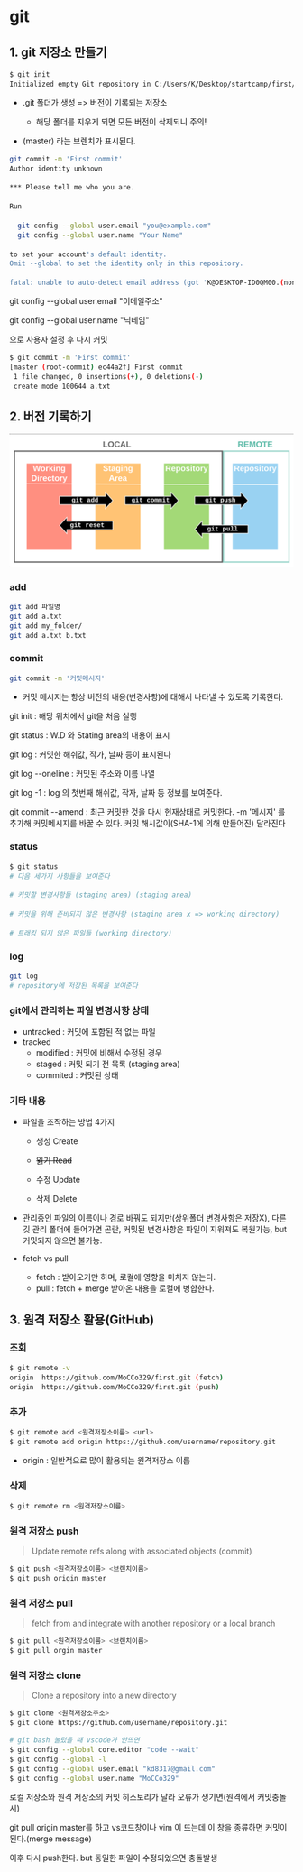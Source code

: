 # git

## 1. git 저장소 만들기

```bash
$ git init
Initialized empty Git repository in C:/Users/K/Desktop/startcamp/first/.git/
```

- .git 폴더가 생성 => 버전이 기록되는 저장소
  - 해당 폴더를 지우게 되면 모든 버전이 삭제되니 주의!

- (master) 라는 브렌치가 표시된다. 



```bash
git commit -m 'First commit'
Author identity unknown

*** Please tell me who you are.

Run

  git config --global user.email "you@example.com"
  git config --global user.name "Your Name"

to set your account's default identity.
Omit --global to set the identity only in this repository.

fatal: unable to auto-detect email address (got 'K@DESKTOP-ID0QM00.(none)')
```

git config --global user.email "이메일주소"

git config --global user.name "닉네임"

으로 사용자 설정 후 다시 커밋

```bash
$ git commit -m 'First commit'
[master (root-commit) ec44a2f] First commit
 1 file changed, 0 insertions(+), 0 deletions(-)
 create mode 100644 a.txt
```



## 2. 버전 기록하기

<img src='./git.assets/화면 캡처 2022-01-27 033034-16432218519371.png' alt='git의 이해'>

### add

```bash
git add 파일명
git add a.txt
git add my_folder/
git add a.txt b.txt
```



### commit

```bash
git commit -m '커밋메시지'
```

* 커밋 메시지는 항상 버전의 내용(변경사항)에 대해서 나타낼 수 있도록 기록한다.



git init : 해당 위치에서 git을 처음 실행

git status : W.D 와 Stating area의 내용이 표시

git log : 커밋한 해쉬값, 작가, 날짜 등이 표시된다

git log --oneline : 커밋된 주소와 이름 나열

git log -1 : log 의 첫번째 해쉬값, 작자, 날짜 등 정보를 보여준다.

git commit --amend : 최근 커밋한 것을 다시 현재상태로 커밋한다. -m '메시지' 를 추가해 커밋메시지를 바꿀 수 있다. 커밋 해시값이(SHA-1에 의해 만들어진) 달라진다



### status

```bash
$ git status
# 다음 세가지 사항들을 보여준다

# 커밋할 변경사항들 (staging area) (staging area)

# 커밋을 위해 준비되지 않은 변경사항 (staging area x => working directory)

# 트래킹 되지 않은 파일들 (working directory)
```



### log

```bash
git log
# repository에 저장된 목록을 보여준다
```



### git에서 관리하는 파일 변경사항 상태

- untracked : 커밋에 포함된 적 없는 파일
- tracked
  - modified : 커밋에 비해서 수정된 경우
  - staged : 커밋 되기 전 목록 (staging area)
  - commited : 커밋된 상태



### 기타 내용

- 파일을 조작하는 방법 4가지

  - 생성 Create

  - ~~읽기 Read~~

  - 수정 Update

  - 삭제 Delete

- 관리중인 파일의 이름이나 경로 바꿔도 되지만(상위폴더 변경사항은 저장X), 다른 깃 관리 폴더에 들어가면 곤란, 커밋된 변경사항은 파일이 지워져도 복원가능, but 커밋되지 않으면 불가능.

- fetch vs pull
  - fetch : 받아오기만 하며, 로컬에 영향을 미치지 않는다.
  - pull : fetch + merge 받아온 내용을 로컬에 병합한다.



## 3. 원격 저장소 활용(GitHub)

### 조회

```bash
$ git remote -v
origin  https://github.com/MoCCo329/first.git (fetch)
origin  https://github.com/MoCCo329/first.git (push)
```

### 추가

```bash
$ git remote add <원격저장소이름> <url>
$ git remote add origin https://github.com/username/repository.git
```

- origin : 일반적으로 많이 활용되는 원격저장소 이름

### 삭제

```bash
$ git remote rm <원격저장소이름>
```



### 원격 저장소 push

> Update remote refs along with associated objects (commit)

```bash
$ git push <원격저장소이름> <브랜치이름>
$ git push origin master
```

### 원격 저장소 pull

> fetch from and integrate with another repository or a local branch

```bash
$ git pull <원격저장소이름> <브랜치이름>
$ git pull orgin master
```

### 원격 저장소 clone

> Clone a repository into a new directory

```bash
$ git clone <원격저장소주소>
$ git clone https://github.com/username/repository.git
```



```bash
# git bash 눌렀을 때 vscode가 안뜨면
$ git config --global core.editor "code --wait"
$ git config --global -l
$ git config --global user.email "kd8317@gmail.com"
$ git config --global user.name "MoCCo329"
```





로컬 저장소와 원격 저장소의 커밋 히스토리가 달라 오류가 생기면(원격에서 커밋충돌시)

git pull origin master를 하고 vs코드창이나 vim 이 뜨는데 이 창을 종류하면 커밋이 된다.(merge message)

이후 다시 push한다. but 동일한 파일이 수정되었으면 충돌발생
